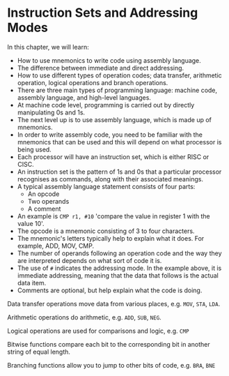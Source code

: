 # Instruction Sets and Addressing Modes #

In this chapter, we will learn:

- How to use mnemonics to write code using assembly language.
- The difference between immediate and direct addressing.
- How to use different types of operation codes; data transfer, arithmetic operation, logical operations and branch operations.
- There are three main types of programming language: machine code, assembly language, and high-level languages.
- At machine code level, programming is carried out by directly manipulating 0s and 1s.
- The next level up is to use assembly language, which is made up of mnemonics.
- In order to write assembly code, you need to be familiar with the mnemonics that can be used and this will depend on what processor is being used.
- Each processor will have an instruction set, which is either RISC or CISC.
- An instruction set is the pattern of 1s and 0s that a particular processor recognises as commands, along with their associated meanings.
- A typical assembly language statement consists of four parts:
    - An opcode
    - Two operands
    - A comment
- An example is `CMP r1, #10` 'compare the value in register 1 with the value 10'.
- The opcode is a mnemonic consisting of 3 to four characters.
- The mnemonic's letters typically help to explain what it does. For example, ADD, MOV, CMP.
- The number of operands following an operation code and the way they are interpreted depends on what sort of code it is.
- The use of `#` indicates the addressing mode. In the example above, it is immediate addressing, meaning that the data that follows is the actual data item.
- Comments are optional, but help explain what the code is doing.

Data transfer operations move data from various places, e.g. `MOV`, `STA`, `LDA`.

Arithmetic operations do arithmetic, e.g. `ADD`, `SUB`, `NEG`.

Logical operations are used for comparisons and logic, e.g. `CMP`

Bitwise functions compare each bit to the corresponding bit in another string of equal length.

Branching functions allow you to jump to other bits of code, e.g. `BRA`, `BNE`
